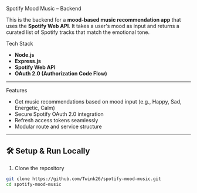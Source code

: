  Spotify Mood Music – Backend

This is the backend for a **mood-based music recommendation app** that uses the **Spotify Web API**. It takes a user's mood as input and returns a curated list of Spotify tracks that match the emotional tone.



  Tech Stack

- **Node.js**
- **Express.js**
- **Spotify Web API**
- **OAuth 2.0 (Authorization Code Flow)**

---

 Features

- Get music recommendations based on mood input (e.g., Happy, Sad, Energetic, Calm)
- Secure Spotify OAuth 2.0 integration
- Refresh access tokens seamlessly
- Modular route and service structure


---

## 🛠️ Setup & Run Locally

 1. Clone the repository

```bash
git clone https://github.com/Twink26/spotify-mood-music.git
cd spotify-mood-music






